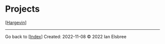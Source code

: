 # Projects

[[Hargevin]]

---
Go back to [[Index]]
Created: 2022-11-08
© 2022 Ian Elsbree

[//begin]: # "Autogenerated link references for markdown compatibility"
[Hargevin]: Hargevin "Hargevin"
[Index]: Index "Home Page"
[//end]: # "Autogenerated link references"